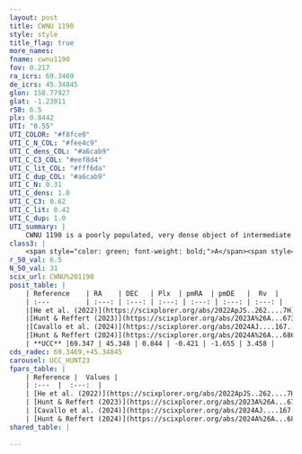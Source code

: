 ```yaml
---
layout: post
title: CWNU 1190
style: style
title_flag: true
more_names: 
fname: cwnu1190
fov: 0.217
ra_icrs: 69.3469
de_icrs: 45.34845
glon: 158.77927
glat: -1.23011
r50: 6.5
plx: 0.8442
UTI: "0.55"
UTI_COLOR: "#f8fce0"
UTI_C_N_COL: "#fee4c9"
UTI_C_dens_COL: "#a6cab9"
UTI_C_C3_COL: "#eef8d4"
UTI_C_lit_COL: "#fff6da"
UTI_C_dup_COL: "#a6cab9"
UTI_C_N: 0.31
UTI_C_dens: 1.0
UTI_C_C3: 0.62
UTI_C_lit: 0.42
UTI_C_dup: 1.0
UTI_summary: |
    CWNU 1190 is a poorly populated, very dense object of intermediate C3 quality. It was recently reported in the literature.
class3: |
    <span style="color: green; font-weight: bold;">A</span><span style="color: red; font-weight: bold;">C</span>
r_50_val: 6.5
N_50_val: 31
scix_url: CWNU%201190
posit_table: |
    | Reference    | RA    | DEC   | Plx  | pmRA  | pmDE   |  Rv  |
    | :---         | :---: | :---: | :---: | :---: | :---: | :---: |
    |[He et al. (2022)](https://scixplorer.org/abs/2022ApJS..262....7H) | 69.257 | 45.342 | 0.868 | -0.445 | -1.735 | -- |
    |[Hunt & Reffert (2023)](https://scixplorer.org/abs/2023A%26A...673A.114H) | 69.342 | 45.395 | 0.837 | -0.474 | -1.63 | 24.069 |
    |[Cavallo et al. (2024)](https://scixplorer.org/abs/2024AJ....167...12C) | 69.286 | 45.372 | 0.834 | -- | -- | -- |
    |[Hunt & Reffert (2024)](https://scixplorer.org/abs/2024A%26A...686A..42H) | 69.342 | 45.395 | 0.837 | -0.474 | -1.63 | 24.069 |
    | **UCC** |69.347 | 45.348 | 0.844 | -0.421 | -1.655 | 3.458 | 
cds_radec: 69.3469,+45.34845
carousel: UCC_HUNT23
fpars_table: |
    | Reference |  Values |
    | :---  |  :---:  |
    | [He et al. (2022)](https://scixplorer.org/abs/2022ApJS..262....7H) | `A0=0.85, logAge=6.7` |
    | [Hunt & Reffert (2023)](https://scixplorer.org/abs/2023A%26A...673A.114H) | `AV50=1.209, diffAV50=0.795, MOD50=10.283, logAge50=6.755` |
    | [Cavallo et al. (2024)](https://scixplorer.org/abs/2024AJ....167...12C) | `AV50=1.04, dMod50=10.73, logAge50=6.66, [Fe/H]50=0.22` |
    | [Hunt & Reffert (2024)](https://scixplorer.org/abs/2024A%26A...686A..42H) | `MassJ=95.2390` |
shared_table: |
    
---
```

